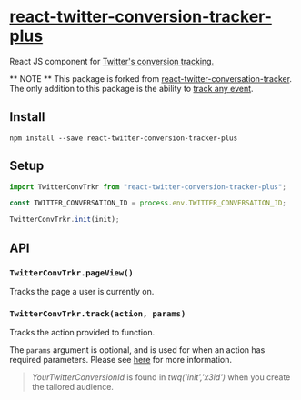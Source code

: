 # [react-twitter-conversion-tracker-plus](https://npm.im/react-twitter-conversion-tracker-plus)
React JS component for [Twitter's conversion tracking.](https://business.twitter.com/en/help/campaign-measurement-and-analytics/conversion-tracking-for-websites.html)

** NOTE **
This package is forked from [react-twitter-conversation-tracker](https://github.com/evankyle/react-twitter-conversion-tracker). The only addition to this
package is the ability to [track any event](#twitterconvtrkrtrackaction).

## Install
```
npm install --save react-twitter-conversion-tracker-plus
```

## Setup
```js
import TwitterConvTrkr from "react-twitter-conversion-tracker-plus";

const TWITTER_CONVERSATION_ID = process.env.TWITTER_CONVERSATION_ID;

TwitterConvTrkr.init(init);
```

## API

### `TwitterConvTrkr.pageView()`

Tracks the page a user is currently on.

### `TwitterConvTrkr.track(action, params)`

Tracks the action provided to function.

The `params` argument is optional, and is used for when an action has required parameters. Please see [here](https://business.twitter.com/en/help/campaign-measurement-and-analytics/conversion-tracking-for-websites.html#advanced) for more information.

> _YourTwitterConversionId_ is found in _twq('init','x3id')_ when you create the tailored audience.

